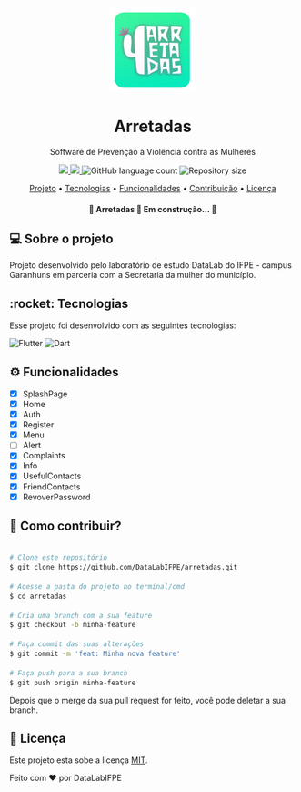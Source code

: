 <p align="center">
  <img src="./assets/icons/icon.png" height="150" width="150" alt="Logo" />
</p>

<h1 align="center">Arretadas</h1>

<p align="center">Software de Prevenção à Violência contra as Mulheres</p>

<p align="center">
  <a href="https://github.com/datalabifpe/arretadas/actions">
    <img src="https://github.com/datalabifpe/arretadas/workflows/CI/badge.svg"/>
  </a>


<!---
 <a href='https://coveralls.io/github/DataLabIFPE/arretadas?branch=master'><img src='https://coveralls.io/repos/github/DataLabIFPE/arretadas/badge.svg?branch=master' alt='Coverage Status' /></a>
-->  
 

  <a href="https://github.com/DataLabIFPE/arretadas/blob/master/LICENSE">
    <img src="https://img.shields.io/github/license/datalabifpe/arretadas">
  </a>
  
  <img alt="GitHub language count" src="https://img.shields.io/github/languages/count/datalabifpe/arretadas?color=%2304D361">
  <img alt="Repository size" src="https://img.shields.io/github/repo-size/datalabifpe/arretadas">  
</p>

<p align="center">
 <a href="#sobre">Projeto</a> •
 <a href="#tecnologias">Tecnologias</a> • 
 <a href="#funcionalidades">Funcionalidades</a> • 
 <a href="#contribuicao">Contribuição</a> • 
 <a href="#licenca">Licença</a>
</p>

<h4 align="center"> 
	🚧  Arretadas 🚀 Em construção...  🚧
</h4>

<h2 id="sobre"> 💻 Sobre o projeto </h2>

Projeto desenvolvido pelo laboratório de estudo DataLab do IFPE - campus Garanhuns em parceria com a Secretaria da mulher do município.

<h2 id="tecnologias"> :rocket: Tecnologias </h2>

Esse projeto foi desenvolvido com as seguintes tecnologias:

![Flutter](https://img.shields.io/badge/Flutter-%2302569B.svg?style=for-the-badge&logo=Flutter&logoColor=white)
![Dart](https://img.shields.io/badge/dart-%230175C2.svg?style=for-the-badge&logo=dart&logoColor=white)

<h2 id="funcionalidades"> ⚙️ Funcionalidades </h2>

- [x] SplashPage
- [x] Home
- [x] Auth
- [x] Register
- [x] Menu
- [ ] Alert
- [x] Complaints
- [x] Info
- [x] UsefulContacts
- [x] FriendContacts
- [x] RevoverPassword

<h2 id="contribuicao"> 🤔 Como contribuir? </h2>

```bash

# Clone este repositório
$ git clone https://github.com/DataLabIFPE/arretadas.git

# Acesse a pasta do projeto no terminal/cmd
$ cd arretadas

# Cria uma branch com a sua feature
$ git checkout -b minha-feature

# Faça commit das suas alterações 
$ git commit -m 'feat: Minha nova feature'

# Faça push para a sua branch 
$ git push origin minha-feature
```
Depois que o merge da sua pull request for feito, você pode deletar a sua branch.

<h2 id="licenca">  📝 Licença </h2>

Este projeto esta sobe a licença [MIT](./LICENSE).

Feito com ❤️ por DataLabIFPE
